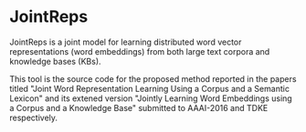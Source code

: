 # JointReps
JointReps is a joint model for learning distributed word vector representations (word embeddings) from both large text corpora and knowledge bases (KBs). 

This tool is the source code for the proposed method reported in the papers titled "Joint Word Representation Learning Using a Corpus and a Semantic Lexicon" and its extened version "Jointly Learning Word Embeddings using a Corpus and a Knowledge Base" submitted to AAAI-2016 and TDKE respectively.

